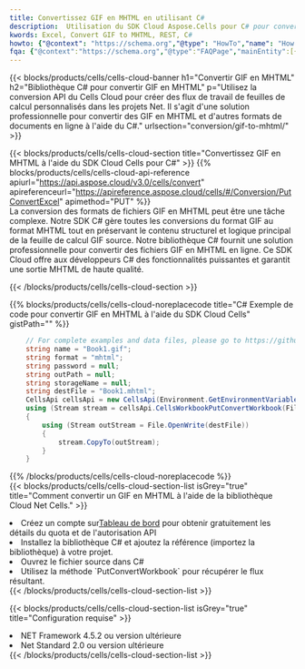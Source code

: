 ```yaml
---
title: Convertissez GIF en MHTML en utilisant C#
description:  Utilisation du SDK Cloud Aspose.Cells pour C# pour convertir un fichier au format GIF en fichier au format MHTML.
kwords: Excel, Convert GIF to MHTML, REST, C#
howto: {"@context": "https://schema.org","@type": "HowTo","name": "How to convert GIF to MHTML using the Cells Cloud Net library.","description": "How to convert GIF to MHTML using the Cells Cloud Net library.","image": {"@type": "ImageObject"},"url": "/net/conversion/gif-to-mhtml/","step": [{ "@type": "HowToStep","name": "How to convert GIF to MHTML using the Cells Cloud Net library. step 1", "image": {"@type": "ImageObject",},"url": "/net/conversion/gif-to-mhtml/","text": "Register an account at <a href='https://dashboard.aspose.cloud/'>Dashboard</a> to get free API quota & authorization details",},{ "@type": "HowToStep","name": "How to convert GIF to MHTML using the Cells Cloud Net library. step 1", "image": {"@type": "ImageObject",},"url": "/net/conversion/gif-to-mhtml/","text": "Install C# library and add the reference (import the library) to your project.",},{ "@type": "HowToStep","name": "How to convert GIF to MHTML using the Cells Cloud Net library. step 1", "image": {"@type": "ImageObject",},"url": "/net/conversion/gif-to-mhtml/","text": "Open the source file in C#",},{ "@type": "HowToStep","name": "How to convert GIF to MHTML using the Cells Cloud Net library. step 1", "image": {"@type": "ImageObject",},"url": "/net/conversion/gif-to-mhtml/","text": "Use the `PutConvertWorkbook` method to retrieve the resulting stream.",}, ],"supply": {"@type": "HowToSupply","name": "document"},"tool": [{"@type": "HowToTool","name": "Visual Studio, Visual Studio Code, Rider "},{"@type": "HowToTool","name": "Aspose Cells"}],"totalTime": "PT6M"}
fqa: {"@context":"https://schema.org","@type":"FAQPage","mainEntity":[{"@type":"Question","name":"Why convert file formats in C# using REST API?","acceptedAnswer":{"@type":"Answer","text":"Documents are encoded in many ways, and some files may be incompatible with the software you use. To open and read such files, just convert them to appropriate file formats.<br/><ol><li>Install .NET SDK and add the reference (import the library) to your project.</li><li>Open the source file in C# using REST API.</li><li>Call the PutConvertWorkbookRequest() method, passing an output filename with required extension.</li><li>Get the result of conversion as a separate file.</li></ol>"}},{"@type":"Question","name":"What file formats can I convert with your C# library?","acceptedAnswer":{"@type":"Answer","text":"We support a variety of file formats for conversion using .NET library, including XLSX, Excel, xls , PDF, CSV, HTML, Markdown, XML, PNG, JPG, TIFF, Json, TXT and many more."}},{"@type":"Question","name":"What is the maximum allowed file size for conversion using this .NET library?","acceptedAnswer":{"@type":"Answer","text":"There are no file size limits for format conversions using .NET library."}}]}
---
```

{{< blocks/products/cells/cells-cloud-banner h1="Convertir GIF en MHTML" h2="Bibliothèque C# pour convertir GIF en MHTML" p="Utilisez la conversion API du Cells Cloud pour créer des flux de travail de feuilles de calcul personnalisés dans les projets Net. Il s\'agit d\'une solution professionnelle pour convertir des GIF en MHTML et d\'autres formats de documents en ligne à l\'aide du C#." urlsection="conversion/gif-to-mhtml/" >}}

{{< blocks/products/cells/cells-cloud-section title="Convertissez GIF en MHTML à l\'aide du SDK Cloud Cells pour C#" >}}
{{% blocks/products/cells/cells-cloud-api-reference apiurl="https://api.aspose.cloud/v3.0/cells/convert" apireferenceurl="https://apireference.aspose.cloud/cells/#/Conversion/PutConvertExcel" apimethod="PUT" %}}
<br/>
La conversion des formats de fichiers GIF en MHTML peut être une tâche complexe. Notre SDK C# gère toutes les conversions du format GIF au format MHTML tout en préservant le contenu structurel et logique principal de la feuille de calcul GIF source. Notre bibliothèque C# fournit une solution professionnelle pour convertir des fichiers GIF en MHTML en ligne. Ce SDK Cloud offre aux développeurs C# des fonctionnalités puissantes et garantit une sortie MHTML de haute qualité.

{{< /blocks/products/cells/cells-cloud-section >}}

{{% blocks/products/cells/cells-cloud-noreplacecode title="C# Exemple de code pour convertir GIF en MHTML à l\'aide du SDK Cloud Cells" gistPath="" %}}
 
```cs
    // For complete examples and data files, please go to https://github.com/aspose-cells-cloud/aspose-cells-cloud-dotnet/
    string name = "Book1.gif";
    string format = "mhtml";
    string password = null;
    string outPath = null;
    string storageName = null;
    string destFile = "Book1.mhtml";
    CellsApi cellsApi = new CellsApi(Environment.GetEnvironmentVariable("ProductClientId"), Environment.GetEnvironmentVariable("ProductClientSecret"));
    using (Stream stream = cellsApi.CellsWorkbookPutConvertWorkbook(File.OpenRead(name), format, password, outPath, storageName))
    {
        using (Stream outStream = File.OpenWrite(destFile))
        {
            stream.CopyTo(outStream);
        }
    }
```
 
{{% /blocks/products/cells/cells-cloud-noreplacecode %}}
<br/>
{{< blocks/products/cells/cells-cloud-section-list isGrey="true" title="Comment convertir un GIF en MHTML à l\'aide de la bibliothèque Cloud Net Cells." >}}
<li> Créez un compte sur<a href="https://dashboard.aspose.cloud/">Tableau de bord</a> pour obtenir gratuitement les détails du quota et de l'autorisation API</li>
<li>Installez la bibliothèque C# et ajoutez la référence (importez la bibliothèque) à votre projet.</li>
<li>Ouvrez le fichier source dans C#</li>
<li>Utilisez la méthode `PutConvertWorkbook` pour récupérer le flux résultant.</li>
{{< /blocks/products/cells/cells-cloud-section-list >}}

{{< blocks/products/cells/cells-cloud-section-list isGrey="true" title="Configuration requise" >}}
<li>NET Framework 4.5.2 ou version ultérieure</li>
<li>Net Standard 2.0 ou version ultérieure</li>
{{< /blocks/products/cells/cells-cloud-section-list >}}
